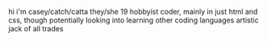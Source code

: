 hi i'm casey/catch/catta
they/she
19
hobbyist coder, mainly in just html and css, though potentially looking into learning other coding languages
artistic jack of all trades

<!---
Cattafang/Cattafang is a ✨ special ✨ repository because its `README.md` (this file) appears on your GitHub profile.
You can click the Preview link to take a look at your changes.
--->

